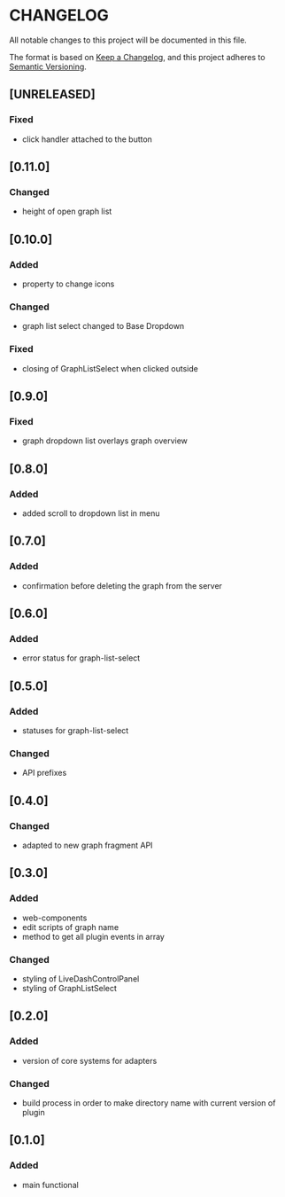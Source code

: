 # CHANGELOG

All notable changes to this project will be documented in this file.

The format is based on [Keep a Changelog](https://keepachangelog.com/en/1.0.0/),
and this project adheres to [Semantic Versioning](https://semver.org/spec/v2.0.0.html).

## [UNRELEASED]

### Fixed

- click handler attached to the button

## [0.11.0]

### Changed

- height of open graph list

## [0.10.0]

### Added

- property to change icons

### Changed

- graph list select changed to Base Dropdown

### Fixed

- closing of GraphListSelect when clicked outside

## [0.9.0]

### Fixed

- graph dropdown list overlays graph overview

## [0.8.0]

### Added

- added scroll to dropdown list in menu

## [0.7.0]

### Added

- confirmation before deleting the graph from the server

## [0.6.0]

### Added

- error status for graph-list-select

## [0.5.0]

### Added

- statuses for graph-list-select

### Changed

- API prefixes

## [0.4.0]

### Changed

- adapted to new graph fragment API

## [0.3.0]

### Added

- web-components
- edit scripts of graph name
- method to get all plugin events in array

### Changed

- styling of LiveDashControlPanel
- styling of GraphListSelect

## [0.2.0]

### Added

- version of core systems for adapters

### Changed

- build process in order to make directory name with current version of plugin

## [0.1.0]

### Added

- main functional

